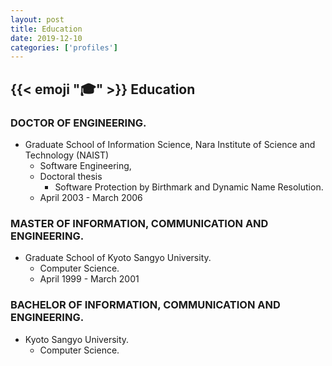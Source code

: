 ```yaml
---
layout: post
title: Education
date: 2019-12-10
categories: ['profiles']
---
```


## {{< emoji ":mortar_board:" >}} Education

### DOCTOR OF ENGINEERING.

* Graduate School of Information Science, Nara Institute of Science and Technology (NAIST)
    * Software Engineering,
    * Doctoral thesis
        * Software Protection by Birthmark and Dynamic Name Resolution.
    * April 2003 - March 2006

### MASTER OF INFORMATION, COMMUNICATION AND ENGINEERING.

* Graduate School of Kyoto Sangyo University.
    * Computer Science.
    * April 1999 - March 2001

### BACHELOR OF INFORMATION, COMMUNICATION AND ENGINEERING.

* Kyoto Sangyo University.
    * Computer Science.
